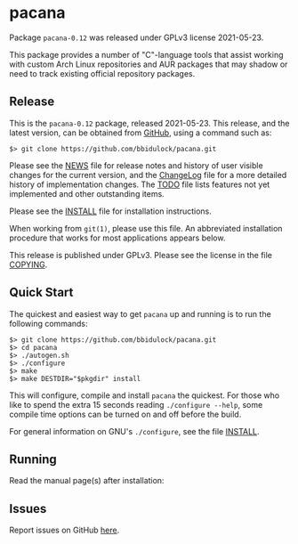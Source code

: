 [pacana -- read me first file.  2021-05-23]: #

pacana
===============

Package `pacana-0.12` was released under GPLv3 license 2021-05-23.

This package provides a number of "C"-language tools that assist working
with custom Arch Linux repositories and AUR packages that may shadow or
need to track existing official repository packages.


Release
-------

This is the `pacana-0.12` package, released 2021-05-23.  This
release, and the latest version, can be obtained from [GitHub][1], using
a command such as:

    $> git clone https://github.com/bbidulock/pacana.git

Please see the [NEWS][3] file for release notes and history of user
visible changes for the current version, and the [ChangeLog][4] file for
a more detailed history of implementation changes.  The [TODO][5] file
lists features not yet implemented and other outstanding items.

Please see the [INSTALL][7] file for installation instructions.

When working from `git(1)`, please use this file.  An abbreviated
installation procedure that works for most applications appears below.

This release is published under GPLv3.  Please see the license in the
file [COPYING][9].


Quick Start
-----------

The quickest and easiest way to get `pacana` up and running is to run
the following commands:

    $> git clone https://github.com/bbidulock/pacana.git
    $> cd pacana
    $> ./autogen.sh
    $> ./configure
    $> make
    $> make DESTDIR="$pkgdir" install

This will configure, compile and install `pacana` the quickest.  For
those who like to spend the extra 15 seconds reading `./configure
--help`, some compile time options can be turned on and off before the
build.

For general information on GNU's `./configure`, see the file
[INSTALL][7].


Running
-------

Read the manual page(s) after installation:


Issues
------

Report issues on GitHub [here][2].



[1]: https://github.com/bbidulock/pacana
[2]: https://github.com/bbidulock/pacana/issues
[3]: https://github.com/bbidulock/pacana/blob/0.12/NEWS
[4]: https://github.com/bbidulock/pacana/blob/0.12/ChangeLog
[5]: https://github.com/bbidulock/pacana/blob/0.12/TODO
[6]: https://github.com/bbidulock/pacana/blob/0.12/COMPLIANCE
[7]: https://github.com/bbidulock/pacana/blob/0.12/INSTALL
[8]: https://github.com/bbidulock/pacana/blob/0.12/LICENSE
[9]: https://github.com/bbidulock/pacana/blob/0.12/COPYING

[ vim: set ft=markdown sw=4 tw=72 nocin nosi fo+=tcqlorn spell: ]: #
